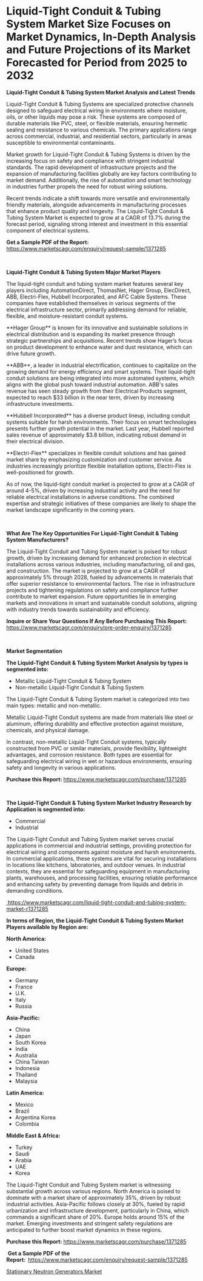 <p><h1>Liquid-Tight Conduit & Tubing System Market Size Focuses on Market Dynamics, In-Depth Analysis and Future Projections of its Market Forecasted for Period from 2025 to 2032</h1></p><p><strong>Liquid-Tight Conduit & Tubing System Market Analysis and Latest Trends</strong></p>
<p><p>Liquid-Tight Conduit & Tubing Systems are specialized protective channels designed to safeguard electrical wiring in environments where moisture, oils, or other liquids may pose a risk. These systems are composed of durable materials like PVC, steel, or flexible materials, ensuring hermetic sealing and resistance to various chemicals. The primary applications range across commercial, industrial, and residential sectors, particularly in areas susceptible to environmental contaminants.</p><p>Market growth for Liquid-Tight Conduit & Tubing Systems is driven by the increasing focus on safety and compliance with stringent industrial standards. The rapid development of infrastructure projects and the expansion of manufacturing facilities globally are key factors contributing to market demand. Additionally, the rise of automation and smart technology in industries further propels the need for robust wiring solutions.</p><p>Recent trends indicate a shift towards more versatile and environmentally friendly materials, alongside advancements in manufacturing processes that enhance product quality and longevity. The Liquid-Tight Conduit & Tubing System Market is expected to grow at a CAGR of 13.7% during the forecast period, signaling strong interest and investment in this essential component of electrical systems.</p></p>
<p><strong>Get a Sample PDF of the Report:&nbsp;</strong> <a href="https://www.marketscagr.com/enquiry/request-sample/1371285?utm_campaign=3189&utm_medium=2&utm_source=Github&utm_content=ia&utm_term=22032025&utm_id=liquid-tight-conduit-tubing-system">https://www.marketscagr.com/enquiry/request-sample/1371285</a></p>
<p>&nbsp;</p>
<p><strong>Liquid-Tight Conduit & Tubing System Major Market Players</strong></p>
<p><p>The liquid-tight conduit and tubing system market features several key players including AutomationDirect, ThomasNet, Hager Group, ElecDirect, ABB, Electri-Flex, Hubbell Incorporated, and AFC Cable Systems. These companies have established themselves in various segments of the electrical infrastructure sector, primarily addressing demand for reliable, flexible, and moisture-resistant conduit systems.</p><p>**Hager Group** is known for its innovative and sustainable solutions in electrical distribution and is expanding its market presence through strategic partnerships and acquisitions. Recent trends show Hager’s focus on product development to enhance water and dust resistance, which can drive future growth. </p><p>**ABB**, a leader in industrial electrification, continues to capitalize on the growing demand for energy efficiency and smart systems. Their liquid-tight conduit solutions are being integrated into more automated systems, which aligns with the global push toward industrial automation. ABB's sales revenue has seen steady growth from their Electrical Products segment, expected to reach $33 billion in the near term, driven by increasing infrastructure investments.</p><p>**Hubbell Incorporated** has a diverse product lineup, including conduit systems suitable for harsh environments. Their focus on smart technologies presents further growth potential in the market. Last year, Hubbell reported sales revenue of approximately $3.8 billion, indicating robust demand in their electrical division.</p><p>**Electri-Flex** specializes in flexible conduit solutions and has gained market share by emphasizing customization and customer service. As industries increasingly prioritize flexible installation options, Electri-Flex is well-positioned for growth.</p><p>As of now, the liquid-tight conduit market is projected to grow at a CAGR of around 4-5%, driven by increasing industrial activity and the need for reliable electrical installations in adverse conditions. The combined expertise and strategic initiatives of these companies are likely to shape the market landscape significantly in the coming years.</p></p>
<p>&nbsp;</p>
<p><strong>What Are The Key Opportunities For Liquid-Tight Conduit & Tubing System Manufacturers?</strong></p>
<p><p>The Liquid-Tight Conduit and Tubing System market is poised for robust growth, driven by increasing demand for enhanced protection in electrical installations across various industries, including manufacturing, oil and gas, and construction. The market is projected to grow at a CAGR of approximately 5% through 2028, fueled by advancements in materials that offer superior resistance to environmental factors. The rise in infrastructure projects and tightening regulations on safety and compliance further contribute to market expansion. Future opportunities lie in emerging markets and innovations in smart and sustainable conduit solutions, aligning with industry trends towards sustainability and efficiency.</p></p>
<p><strong>Inquire or Share Your Questions If Any Before Purchasing This Report:</strong> <a href="https://www.marketscagr.com/enquiry/pre-order-enquiry/1371285?utm_campaign=3189&utm_medium=2&utm_source=Github&utm_content=ia&utm_term=22032025&utm_id=liquid-tight-conduit-tubing-system">https://www.marketscagr.com/enquiry/pre-order-enquiry/1371285</a></p>
<p>&nbsp;</p>
<p><strong>Market Segmentation</strong></p>
<p><strong>The Liquid-Tight Conduit & Tubing System Market Analysis by types is segmented into:</strong></p>
<p><ul><li>Metallic Liquid-Tight Conduit & Tubing System</li><li>Non-metallic Liquid-Tight Conduit & Tubing System</li></ul></p>
<p><p>The Liquid-Tight Conduit & Tubing System market is categorized into two main types: metallic and non-metallic. </p><p>Metallic Liquid-Tight Conduit systems are made from materials like steel or aluminum, offering durability and effective protection against moisture, chemicals, and physical damage. </p><p>In contrast, non-metallic Liquid-Tight Conduit systems, typically constructed from PVC or similar materials, provide flexibility, lightweight advantages, and corrosion resistance. Both types are essential for safeguarding electrical wiring in wet or hazardous environments, ensuring safety and longevity in various applications.</p></p>
<p><strong>Purchase this Report:&nbsp;</strong><a href="https://www.marketscagr.com/purchase/1371285?utm_campaign=3189&utm_medium=2&utm_source=Github&utm_content=ia&utm_term=22032025&utm_id=liquid-tight-conduit-tubing-system">https://www.marketscagr.com/purchase/1371285</a></p>
<p>&nbsp;</p>
<p><strong>The Liquid-Tight Conduit & Tubing System Market Industry Research by Application is segmented into:</strong></p>
<p><ul><li>Commercial</li><li>Industrial</li></ul></p>
<p><p>The Liquid-Tight Conduit and Tubing System market serves crucial applications in commercial and industrial settings, providing protection for electrical wiring and components against moisture and harsh environments. In commercial applications, these systems are vital for securing installations in locations like kitchens, laboratories, and outdoor venues. In industrial contexts, they are essential for safeguarding equipment in manufacturing plants, warehouses, and processing facilities, ensuring reliable performance and enhancing safety by preventing damage from liquids and debris in demanding conditions.</p></p>
<p><a href="https://www.marketscagr.com/liquid-tight-conduit-and-tubing-system-market-r1371285?utm_campaign=3189&utm_medium=2&utm_source=Github&utm_content=ia&utm_term=22032025&utm_id=liquid-tight-conduit-tubing-system">&nbsp;https://www.marketscagr.com/liquid-tight-conduit-and-tubing-system-market-r1371285</a></p>
<p><strong>In terms of Region, the Liquid-Tight Conduit & Tubing System Market Players available by Region are:</strong></p>
<p>
    <p> <strong> North America: </strong>
        <ul>
            <li>United States</li>
            <li>Canada</li>
        </ul>
        </p> 
    <p> <strong> Europe: </strong>
        <ul>
            <li>Germany</li>
            <li>France</li>
            <li>U.K.</li>
            <li>Italy</li>
            <li>Russia</li>
        </ul>
        </p> 
    <p> <strong> Asia-Pacific: </strong>
        <ul>
            <li>China</li>
            <li>Japan</li>
            <li>South Korea</li>
            <li>India</li>
            <li>Australia</li>
            <li>China Taiwan</li>
            <li>Indonesia</li>
            <li>Thailand</li>
            <li>Malaysia</li>
        </ul>
        </p> 
    <p> <strong> Latin America: </strong>
        <ul>
            <li>Mexico</li>
            <li>Brazil</li>
            <li>Argentina Korea</li>
            <li>Colombia</li>
        </ul>
        </p> 
    <p> <strong> Middle East & Africa: </strong>
        <ul>
            <li>Turkey</li>
            <li>Saudi</li>
            <li>Arabia</li>
            <li>UAE</li>
            <li>Korea</li>
        </ul>
    </p>
    </p>
<p><p>The Liquid-Tight Conduit and Tubing System market is witnessing substantial growth across various regions. North America is poised to dominate with a market share of approximately 35%, driven by robust industrial activities. Asia-Pacific follows closely at 30%, fueled by rapid urbanization and infrastructure development, particularly in China, which commands a significant share of 20%. Europe holds around 15% of the market. Emerging investments and stringent safety regulations are anticipated to further boost market dynamics in these regions.</p></p>
<p><strong>Purchase this Report: </strong><a href="https://www.marketscagr.com/purchase/1371285?utm_campaign=3189&utm_medium=2&utm_source=Github&utm_content=ia&utm_term=22032025&utm_id=liquid-tight-conduit-tubing-system">https://www.marketscagr.com/purchase/1371285</a></p>
<p>&nbsp;<strong>Get a Sample PDF of the Report:&nbsp;&nbsp;</strong><a href="https://www.marketscagr.com/enquiry/request-sample/1371285?utm_campaign=3189&utm_medium=2&utm_source=Github&utm_content=ia&utm_term=22032025&utm_id=liquid-tight-conduit-tubing-system">https://www.marketscagr.com/enquiry/request-sample/1371285</a></p>
<p><strong></strong></p>
<p><p><a href="https://github.com/sharphadan/Market-Research-Report-List-1/blob/main/stationary-neutron-generators-market.md?utm_campaign=3189&utm_medium=2&utm_source=Github&utm_content=ia&utm_term=22032025&utm_id=liquid-tight-conduit-tubing-system">Stationary Neutron Generators Market</a></p></p>